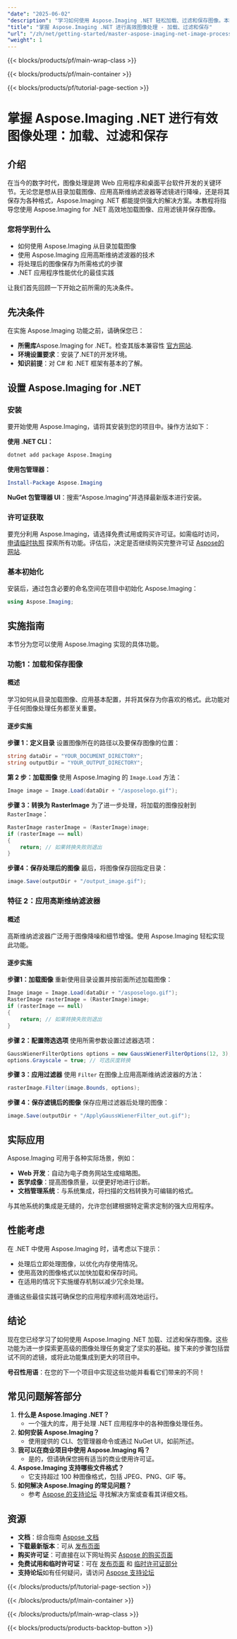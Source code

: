 ```yaml
---
"date": "2025-06-02"
"description": "学习如何使用 Aspose.Imaging .NET 轻松加载、过滤和保存图像。本指南涵盖安装、高斯维纳滤波器的应用以及性能优化。"
"title": "掌握 Aspose.Imaging .NET 进行高效图像处理 - 加载、过滤和保存"
"url": "/zh/net/getting-started/master-aspose-imaging-net-image-processing/"
"weight": 1
---
```


{{< blocks/products/pf/main-wrap-class >}}

{{< blocks/products/pf/main-container >}}

{{< blocks/products/pf/tutorial-page-section >}}
# 掌握 Aspose.Imaging .NET 进行有效图像处理：加载、过滤和保存

## 介绍
在当今的数字时代，图像处理是跨 Web 应用程序和桌面平台软件开发的关键环节。无论您是想从目录加载图像、应用高斯维纳滤波器等滤镜进行降噪，还是将其保存为各种格式，Aspose.Imaging .NET 都能提供强大的解决方案。本教程将指导您使用 Aspose.Imaging for .NET 高效地加载图像、应用滤镜并保存图像。

### 您将学到什么
- 如何使用 Aspose.Imaging 从目录加载图像
- 使用 Aspose.Imaging 应用高斯维纳滤波器的技术
- 将处理后的图像保存为所需格式的步骤
- .NET 应用程序性能优化的最佳实践

让我们首先回顾一下开始之前所需的先决条件。

## 先决条件
在实施 Aspose.Imaging 功能之前，请确保您已：

- **所需库**Aspose.Imaging for .NET。检查其版本兼容性 [官方网站](https://reference。aspose.com/imaging/net/).
- **环境设置要求**：安装了.NET的开发环境。
- **知识前提**：对 C# 和 .NET 框架有基本的了解。

## 设置 Aspose.Imaging for .NET
### 安装
要开始使用 Aspose.Imaging，请将其安装到您的项目中。操作方法如下：

**使用 .NET CLI：**
```bash
dotnet add package Aspose.Imaging
```

**使用包管理器：**
```powershell
Install-Package Aspose.Imaging
```

**NuGet 包管理器 UI**：搜索“Aspose.Imaging”并选择最新版本进行安装。

### 许可证获取
要充分利用 Aspose.Imaging，请选择免费试用或购买许可证。如需临时访问， [申请临时执照](https://purchase.aspose.com/temporary-license/) 探索所有功能。评估后，决定是否继续购买完整许可证 [Aspose的网站](https://purchase。aspose.com/buy).

### 基本初始化
安装后，通过包含必要的命名空间在项目中初始化 Aspose.Imaging：
```csharp
using Aspose.Imaging;
```

## 实施指南
本节分为您可以使用 Aspose.Imaging 实现的具体功能。

### 功能1：加载和保存图像
#### 概述
学习如何从目录加载图像、应用基本配置，并将其保存为你喜欢的格式。此功能对于任何图像处理任务都至关重要。

#### 逐步实施
**步骤 1：定义目录**
设置图像所在的路径以及要保存图像的位置：
```csharp
string dataDir = "YOUR_DOCUMENT_DIRECTORY";
string outputDir = "YOUR_OUTPUT_DIRECTORY";
```

**第 2 步：加载图像**
使用 Aspose.Imaging 的 `Image.Load` 方法：
```csharp
Image image = Image.Load(dataDir + "/asposelogo.gif");
```

**步骤 3：转换为 RasterImage**
为了进一步处理，将加载的图像投射到 `RasterImage`：
```csharp
RasterImage rasterImage = (RasterImage)image;
if (rasterImage == null)
{
    return; // 如果转换失败则退出
}
```

**步骤4：保存处理后的图像**
最后，将图像保存回指定目录：
```csharp
image.Save(outputDir + "/output_image.gif");
```

### 特征 2：应用高斯维纳滤波器
#### 概述
高斯维纳滤波器广泛用于图像降噪和细节增强。使用 Aspose.Imaging 轻松实现此功能。

#### 逐步实施
**步骤1：加载图像**
重新使用目录设置并按前面所述加载图像：
```csharp
Image image = Image.Load(dataDir + "/asposelogo.gif");
RasterImage rasterImage = (RasterImage)image;
if (rasterImage == null)
{
    return; // 如果转换失败则退出
}
```

**步骤 2：配置筛选选项**
使用所需参数设置过滤器选项：
```csharp
GaussWienerFilterOptions options = new GaussWienerFilterOptions(12, 3);
options.Grayscale = true; // 可选灰度转换
```

**步骤 3：应用过滤器**
使用 `Filter` 在图像上应用高斯维纳滤波器的方法：
```csharp
rasterImage.Filter(image.Bounds, options);
```

**步骤 4：保存滤镜后的图像**
保存应用过滤器后处理的图像：
```csharp
image.Save(outputDir + "/ApplyGaussWienerFilter_out.gif");
```

## 实际应用
Aspose.Imaging 可用于各种实际场景，例如：
- **Web 开发**：自动为电子商务网站生成缩略图。
- **医学成像**：提高图像质量，以便更好地进行诊断。
- **文档管理系统**：与系统集成，将扫描的文档转换为可编辑的格式。

与其他系统的集成是无缝的，允许您创建根据特定需求定制的强大应用程序。

## 性能考虑
在 .NET 中使用 Aspose.Imaging 时，请考虑以下提示：
- 处理后立即处理图像，以优化内存使用情况。
- 使用高效的图像格式以加快加载和保存时间。
- 在适用的情况下实施缓存机制以减少冗余处理。

遵循这些最佳实践可确保您的应用程序顺利高效地运行。

## 结论
现在您已经学习了如何使用 Aspose.Imaging .NET 加载、过滤和保存图像。这些功能为进一步探索更高级的图像处理任务奠定了坚实的基础。接下来的步骤包括尝试不同的滤镜，或将此功能集成到更大的项目中。

**号召性用语**：在您的下一个项目中实现这些功能并看看它们带来的不同！

## 常见问题解答部分
1. **什么是 Aspose.Imaging .NET？**
   - 一个强大的库，用于处理 .NET 应用程序中的各种图像处理任务。
2. **如何安装 Aspose.Imaging？**
   - 使用提供的 CLI、包管理器命令或通过 NuGet UI，如前所述。
3. **我可以在商业项目中使用 Aspose.Imaging 吗？**
   - 是的，但请确保您拥有适当的商业使用许可证。
4. **Aspose.Imaging 支持哪些文件格式？**
   - 它支持超过 100 种图像格式，包括 JPEG、PNG、GIF 等。
5. **如何解决 Aspose.Imaging 的常见问题？**
   - 参考 [Aspose 的支持论坛](https://forum.aspose.com/c/imaging/10) 寻找解决方案或查看其详细文档。

## 资源
- **文档**：综合指南 [Aspose 文档](https://reference.aspose.com/imaging/net/)
- **下载最新版本**：可从 [发布页面](https://releases.aspose.com/imaging/net/)
- **购买许可证**：可直接在以下网址购买 [Aspose 的购买页面](https://purchase.aspose.com/buy)
- **免费试用和临时许可证**：可在 [发布页面](https://releases.aspose.com/imaging/net/) 和 [临时许可证部分](https://purchase.aspose.com/temporary-license/)
- **支持论坛**如有任何疑问，请访问 [Aspose 支持论坛](https://forum.aspose.com/c/imaging/10)

{{< /blocks/products/pf/tutorial-page-section >}}

{{< /blocks/products/pf/main-container >}}

{{< /blocks/products/pf/main-wrap-class >}}

{{< blocks/products/products-backtop-button >}}